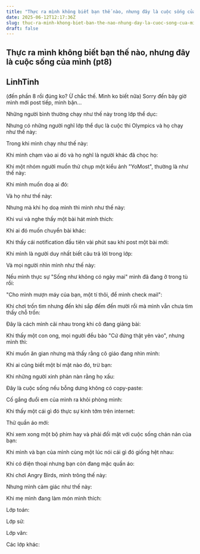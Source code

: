 ```yaml
---
title: "Thực ra mình không biết bạn thế nào, nhưng đây là cuộc sống của mình (pt8)"
date: 2025-06-12T12:17:36Z
slug: thuc-ra-minh-khong-biet-ban-the-nao-nhung-day-la-cuoc-song-cua-minh-pt8
draft: false
---
```


## Thực ra mình không biết bạn thế nào, nhưng đây là cuộc sống của mình (pt8)

## LinhTinh

(đến phần 8 rồi đúng ko? Ừ chắc thế. Mình ko biết nữa)
Sorry đến bây giờ mình mới post tiếp, mình bận...
 
Những người bình thường chạy như thế này trong lớp thể dục:

 
Nhưng có những người nghĩ lớp thể dục là cuộc thi Olympics và họ chạy như thế này:

 
Trong khi mình chạy như thế này:

 
Khi mình chạm vào ai đó và họ nghĩ là người khác đã chọc họ:

 
Khi một nhóm người muốn thử chụp một kiểu ảnh "YoMost", thường là như thế này:

 
Khi mình muốn doạ ai đó:

 
Và họ như thế này:

 
Nhưng mà khi họ doạ mình thì mình như thế này:

 
Khi vui và nghe thấy một bài hát mình thích:

 
Khi ai đó muốn chuyển bài khác:

 
Khi thấy cái notification đầu tiên vài phút sau khi post một bài mới:

 
Khi mình là người duy nhất biết câu trả lời trong lớp:

 
Và mọi người nhìn mình như thế này:

 
Nếu mình thực sự "Sống như không có ngày mai" mình đã đang ở trong tù rồi:

 
"Cho mình mượn máy của bạn, một tí thôi, để mình check mail":

 
Khi chơi trốn tìm nhưng đến khi sắp đếm đến mười rồi mà mình vẫn chưa tìm thấy chỗ trốn: 

 
Đây là cách mình cãi nhau trong khi cô đang giảng bài:

 
Khi thấy một con ong, mọi người đều bảo "Cứ đứng thật yên vào", nhưng mình thì:

 
Khi muốn ăn gian nhưng mà thấy rằng cô giáo đang nhìn mình:

 
Khi ai cũng biết một bí mật nào đó, trừ bạn:

 
Khi những người xinh phàn nàn rằng họ xấu:

 
Đây là cuộc sống nếu bỗng dưng không có copy-paste:

 
Cố gắng đuổi em của mình ra khỏi phòng mình:

 
Khi thấy một cái gì đó thực sự kinh tởm trên internet:

 
Thử quần áo mới:

 
Khi xem xong một bộ phim hay và phải đối mặt với cuộc sống chán nản của bạn:

 
Khi mình và bạn của mình cùng một lúc nói cái gì đó giống hệt nhau:

 
Khi có điện thoại nhưng bạn còn đang mặc quần áo:

 
Khi chơi Angry Birds, mình trông thế này:

 
Nhưng mình cảm giác như thế này:

 
Khi mẹ mình đang làm món mình thích:

 
Lớp toán:

 
Lớp sử:

 
Lớp văn:

 
Các lớp khác: